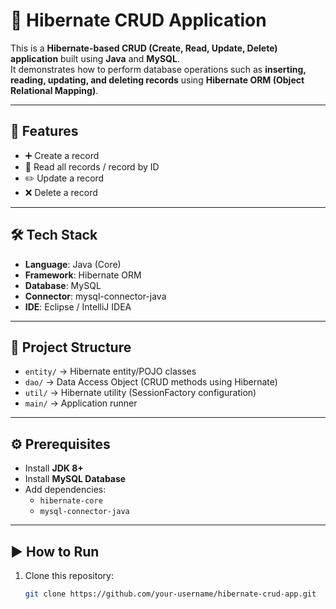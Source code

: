 # 📌 Hibernate CRUD Application  

This is a **Hibernate-based CRUD (Create, Read, Update, Delete) application** built using **Java** and **MySQL**.  
It demonstrates how to perform database operations such as **inserting, reading, updating, and deleting records** using **Hibernate ORM (Object Relational Mapping)**.  

---

## 🚀 Features  
- ➕ Create a record  
- 📄 Read all records / record by ID  
- ✏️ Update a record  
- ❌ Delete a record  

---

## 🛠️ Tech Stack  
- **Language**: Java (Core)  
- **Framework**: Hibernate ORM  
- **Database**: MySQL  
- **Connector**: mysql-connector-java  
- **IDE**: Eclipse / IntelliJ IDEA  

---

## 📂 Project Structure  
- `entity/` → Hibernate entity/POJO classes  
- `dao/` → Data Access Object (CRUD methods using Hibernate)  
- `util/` → Hibernate utility (SessionFactory configuration)  
- `main/` → Application runner  

---

## ⚙️ Prerequisites  
- Install **JDK 8+**  
- Install **MySQL Database**  
- Add dependencies:  
  - `hibernate-core`  
  - `mysql-connector-java`  

---

## ▶️ How to Run  
1. Clone this repository:  
   ```bash
   git clone https://github.com/your-username/hibernate-crud-app.git
